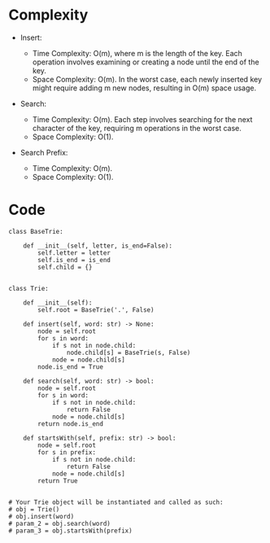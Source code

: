 # Complexity
- Insert:
    - Time Complexity: O(m), where m is the length of the key. Each operation involves examining or creating a node until the end of the key.
    - Space Complexity: O(m). In the worst case, each newly inserted key might require adding m new nodes, resulting in O(m) space usage.

- Search:
    - Time Complexity: O(m). Each step involves searching for the next character of the key, requiring m operations in the worst case.
    - Space Complexity: O(1).

- Search Prefix:
    - Time Complexity: O(m).
    - Space Complexity: O(1).


# Code
```python3 []
class BaseTrie:

    def __init__(self, letter, is_end=False):
        self.letter = letter
        self.is_end = is_end
        self.child = {}


class Trie:

    def __init__(self):
        self.root = BaseTrie('.', False)

    def insert(self, word: str) -> None:
        node = self.root
        for s in word:
            if s not in node.child:
                node.child[s] = BaseTrie(s, False)
            node = node.child[s]
        node.is_end = True

    def search(self, word: str) -> bool:
        node = self.root
        for s in word:
            if s not in node.child:
                return False
            node = node.child[s]
        return node.is_end

    def startsWith(self, prefix: str) -> bool:
        node = self.root
        for s in prefix:
            if s not in node.child:
                return False
            node = node.child[s]
        return True


# Your Trie object will be instantiated and called as such:
# obj = Trie()
# obj.insert(word)
# param_2 = obj.search(word)
# param_3 = obj.startsWith(prefix)
```